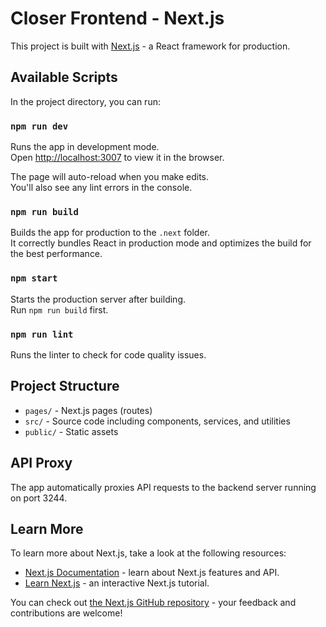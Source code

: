 # Closer Frontend - Next.js

This project is built with [Next.js](https://nextjs.org/) - a React framework for production.

## Available Scripts

In the project directory, you can run:

### `npm run dev`

Runs the app in development mode.\
Open [http://localhost:3007](http://localhost:3007) to view it in the browser.

The page will auto-reload when you make edits.\
You'll also see any lint errors in the console.

### `npm run build`

Builds the app for production to the `.next` folder.\
It correctly bundles React in production mode and optimizes the build for the best performance.

### `npm start`

Starts the production server after building.\
Run `npm run build` first.

### `npm run lint`

Runs the linter to check for code quality issues.

## Project Structure

- `pages/` - Next.js pages (routes)
- `src/` - Source code including components, services, and utilities
- `public/` - Static assets

## API Proxy

The app automatically proxies API requests to the backend server running on port 3244.

## Learn More

To learn more about Next.js, take a look at the following resources:

- [Next.js Documentation](https://nextjs.org/docs) - learn about Next.js features and API.
- [Learn Next.js](https://nextjs.org/learn) - an interactive Next.js tutorial.

You can check out [the Next.js GitHub repository](https://github.com/vercel/next.js/) - your feedback and contributions are welcome!
